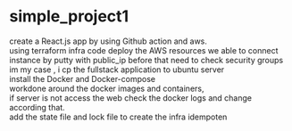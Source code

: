 # simple_project1
create a React.js app by using Github action and aws.  
  using terraform infra code deploy the AWS resources
  we able to connect instance by putty with public_ip before that need to check security groups  
im my case , i cp the fullstack application to ubuntu server  
install the Docker and Docker-compose  
workdone around the docker images and containers,   
if server is not access the web check the docker logs and change according that.  
add the state file and lock file to create the infra idempoten
